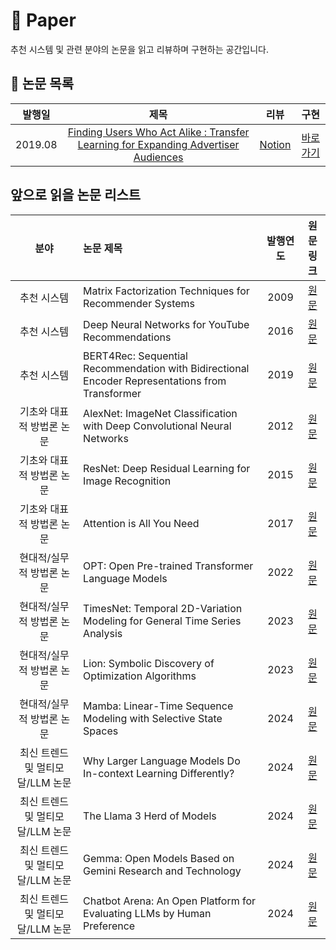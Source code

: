 # 📗 Paper

추천 시스템 및 관련 분야의 논문을 읽고 리뷰하며 구현하는 공간입니다.

## 📖 논문 목록

| 발행일 | 제목 | 리뷰 | 구현 |
|:---:|:---:|:---:|:---:|
| 2019.08 | [Finding Users Who Act Alike : Transfer Learning for Expanding Advertiser Audiences](https://www.pinterestlabs.com/media/phkg2uau/transferlearning-kdd2019.pdf) | [Notion](https://roasted-rake-be8.notion.site/Finding-Users-Who-Act-Alike-Transfer-Learning-for-Expanding-Advertiser-Audiences-1dc818aea60f80c0a738e856a4b1dfb2) | [바로가기](./Finding%20Users%20Who%20Act%20Alike_Transfer%20Learning%20for%20Expanding%20Advertiser%20Audiences)|

## 앞으로 읽을 논문 리스트

| 분야 | 논문 제목 | 발행연도 | 원문 링크 |
|:---:|:---|:---:|:---:|
| 추천 시스템 | Matrix Factorization Techniques for Recommender Systems | 2009 | [원문](https://datajobs.com/data-science-repo/Recommender-Systems-[Netflix].pdf) |
| 추천 시스템 | Deep Neural Networks for YouTube Recommendations | 2016 | [원문](https://static.googleusercontent.com/media/research.google.com/ko//pubs/archive/45530.pdf) |
| 추천 시스템 | BERT4Rec: Sequential Recommendation with Bidirectional Encoder Representations from Transformer | 2019 | [원문](https://arxiv.org/pdf/1904.06690.pdf) |
| 기초와 대표적 방법론 논문 | AlexNet: ImageNet Classification with Deep Convolutional Neural Networks | 2012 | [원문](https://proceedings.neurips.cc/paper_files/paper/2012/file/c399862d3b9d6b76c8436e924a68c45b-Paper.pdf) |
| 기초와 대표적 방법론 논문 | ResNet: Deep Residual Learning for Image Recognition | 2015 | [원문](https://arxiv.org/pdf/1512.03385) |
| 기초와 대표적 방법론 논문 | Attention is All You Need | 2017 | [원문](https://arxiv.org/pdf/1706.03762) |
| 현대적/실무적 방법론 논문 | OPT: Open Pre-trained Transformer Language Models | 2022 | [원문](https://arxiv.org/pdf/2205.01068) |
| 현대적/실무적 방법론 논문 | TimesNet: Temporal 2D-Variation Modeling for General Time Series Analysis | 2023 | [원문](https://arxiv.org/pdf/2210.02186) |
| 현대적/실무적 방법론 논문 | Lion: Symbolic Discovery of Optimization Algorithms | 2023 | [원문](https://arxiv.org/pdf/2302.06675) |
| 현대적/실무적 방법론 논문 | Mamba: Linear-Time Sequence Modeling with Selective State Spaces | 2024 | [원문](https://arxiv.org/pdf/2312.00752) |
| 최신 트렌드 및 멀티모달/LLM 논문 | Why Larger Language Models Do In-context Learning Differently? | 2024 | [원문](https://arxiv.org/pdf/2405.19592) |
| 최신 트렌드 및 멀티모달/LLM 논문 | The Llama 3 Herd of Models | 2024 | [원문](https://arxiv.org/pdf/2407.21783) |
| 최신 트렌드 및 멀티모달/LLM 논문 | Gemma: Open Models Based on Gemini Research and Technology | 2024 | [원문](https://arxiv.org/pdf/2403.08295) |
| 최신 트렌드 및 멀티모달/LLM 논문 | Chatbot Arena: An Open Platform for Evaluating LLMs by Human Preference | 2024 | [원문](https://arxiv.org/pdf/2403.04132) |
